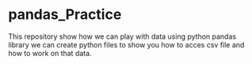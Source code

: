 # pandas_Practice
This repository show how we can play with data using python pandas library
we can create python files to show you how to acces csv file
and how to work on that data.
